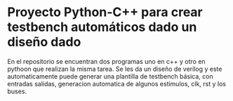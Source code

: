 # Proyecto Python-C++ para crear testbench automáticos dado un diseño dado

En el repositorio se encuentran dos programas uno en c++ y otro en pythoon que realizan la misma tarea.
Se les da un diseño de verilog y este automaticamente puede generar una plantilla de testbench básica, con entradas
 salidas, generacion automatica de algunos estimulos, clk, rst y los buses. 
